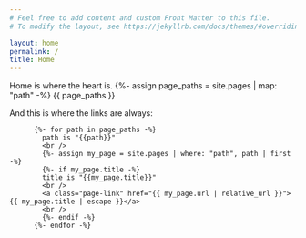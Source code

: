 ```yaml
---
# Feel free to add content and custom Front Matter to this file.
# To modify the layout, see https://jekyllrb.com/docs/themes/#overriding-theme-defaults

layout: home
permalink: /
title: Home
---
```


Home is where the heart is.
{%- assign page_paths = site.pages | map: "path" -%}
{{ page_paths }}

And this is where the links are always:

          {%- for path in page_paths -%}
            path is "{{path}}"
            <br />
            {%- assign my_page = site.pages | where: "path", path | first -%}
            {%- if my_page.title -%}
            title is "{{my_page.title}}"
            <br />
            <a class="page-link" href="{{ my_page.url | relative_url }}">{{ my_page.title | escape }}</a>
            <br />
            {%- endif -%}
          {%- endfor -%}
